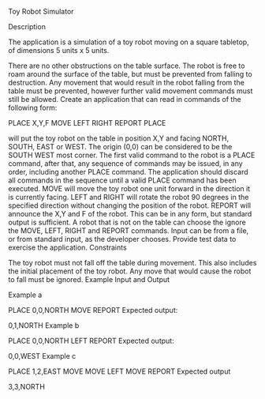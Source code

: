 Toy Robot Simulator

Description

The application is a simulation of a toy robot moving on a square tabletop, of dimensions 5 units x 5 units.

There are no other obstructions on the table surface.
The robot is free to roam around the surface of the table, but must be prevented from falling to destruction. Any movement that would result in the robot falling from the table must be prevented, however further valid movement commands must still be allowed.
Create an application that can read in commands of the following form:

PLACE X,Y,F
MOVE
LEFT
RIGHT
REPORT
PLACE 

will put the toy robot on the table in position X,Y and facing NORTH, SOUTH, EAST or WEST.
The origin (0,0) can be considered to be the SOUTH WEST most corner.
The first valid command to the robot is a PLACE command, after that, any sequence of commands may be issued, in any order, including another PLACE command. The application should discard all commands in the sequence until a valid PLACE command has been executed.
MOVE will move the toy robot one unit forward in the direction it is currently facing.
LEFT and RIGHT will rotate the robot 90 degrees in the specified direction without changing the position of the robot.
REPORT will announce the X,Y and F of the robot. This can be in any form, but standard output is sufficient.
A robot that is not on the table can choose the ignore the MOVE, LEFT, RIGHT and REPORT commands.
Input can be from a file, or from standard input, as the developer chooses.
Provide test data to exercise the application.
Constraints

The toy robot must not fall off the table during movement. This also includes the initial placement of the toy robot.
Any move that would cause the robot to fall must be ignored.
Example Input and Output

Example a

PLACE 0,0,NORTH
MOVE
REPORT
Expected output:

0,1,NORTH
Example b

PLACE 0,0,NORTH
LEFT
REPORT
Expected output:

0,0,WEST
Example c

PLACE 1,2,EAST
MOVE
MOVE
LEFT
MOVE
REPORT
Expected output

3,3,NORTH
